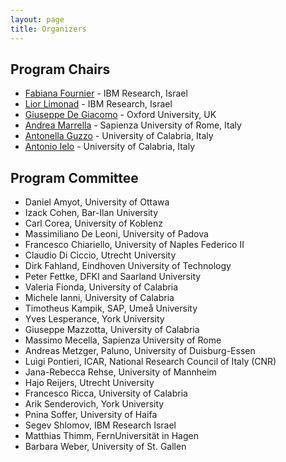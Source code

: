 ```yaml
---
layout: page
title: Organizers
---
```


## Program Chairs
- [Fabiana Fournier](mailto:fabiana@il.ibm.com) - IBM Research, Israel
- [Lior Limonad](mailto:liorli@il.ibm.com) - IBM Research, Israel
- [Giuseppe De Giacomo](mailto:giuseppe.degiacomo@cs.ox.ac.uk) - Oxford University, UK
- [Andrea Marrella](mailto:marrella@diag.uniroma1.it) - Sapienza University of Rome, Italy
- [Antonella Guzzo](mailto:antonella.guzzo@unical.it) - University of Calabria, Italy 
- [Antonio Ielo](mailto:antonio.ielo@unical.it) - University of Calabria, Italy 


## Program Committee
- Daniel Amyot, University of Ottawa
- Izack Cohen, Bar-Ilan University
- Carl Corea, University of Koblenz
- Massimiliano De Leoni, University of Padova
- Francesco Chiariello, University of Naples Federico II
- Claudio Di Ciccio, Utrecht University
- Dirk Fahland, Eindhoven University of Technology
- Peter Fettke, DFKI and Saarland University
- Valeria	Fionda, University of Calabria
- Michele Ianni, University of Calabria
- Timotheus Kampik, SAP, Umeå University
- Yves Lesperance, York University
- Giuseppe Mazzotta, University of Calabria
- Massimo Mecella, Sapienza University of Rome
- Andreas Metzger, Paluno, University of Duisburg-Essen
- Luigi Pontieri, ICAR, National Research Council of Italy (CNR)
- Jana-Rebecca Rehse, University of Mannheim
- Hajo Reijers, Utrecht University
- Francesco	Ricca, University of Calabria
- Arik Senderovich, York University
- Pnina Soffer, University of Haifa
- Segev Shlomov, IBM Research Israel
- Matthias Thimm, FernUniversität in Hagen
- Barbara Weber, University of St. Gallen
